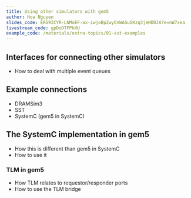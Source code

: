 ```yaml
---
title: Using other simulators with gem5
author: Hoa Nguyen
slides_code: ERG9ICYR-LNMoEF-ax-iwjoBp2wyOnWAGuGKzq3jeHDDJA?e=nW7xea
livestream_code: gpDoDTPPkHU
example_code: /materials/extra-topics/01-sst-examples
---
```


## Interfaces for connecting other simulators

- How to deal with multiple event queues

## Example connections

- DRAMSim3
- SST
- SystemC (gem5 in SystemC)

## The SystemC implementation in gem5

- How this is different than gem5 in SystemC
- How to use it

### TLM in gem5

- How TLM relates to requestor/responder ports
- How to use the TLM bridge
